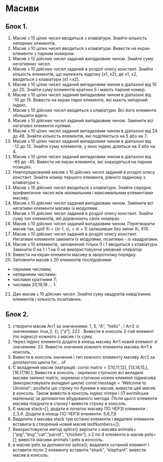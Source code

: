 # Масиви
## Блок 1.
1. Масив з 15 цілих чисел вводиться з клавіатури. Знайти кількість непарних елементів.
2. Масив з 10 цілих чисел вводиться з клавіатури. Вивести на екран елементи з парним номером.
3. Масив з 12 дійсних чисел заданий випадковим чином. Знайти суму негативних чисел.
4. Масив з 10 дійсних чисел заданий в розділі опису констант. Знайти кількість елементів, що належать відрізку (х1, x2), де х1, x2, вводяться з клавіатури (х1 <x2).
5. Масив з 10 цілих чисел заданий випадковим чином в діапазоні від 10 до 20. Знайти суму елементів кратних 5 і мають парний номер.
6. Масив з 10 цілих чисел заданий випадковим чином в діапазоні від -10 до 15. Вивести на екран парні елементи, які мають непарний індекс.
7. Масив з 10 дійсних чисел вводиться з клавіатури. Всі його елементи збільшити вдвічі.
8. Масив з 10 дійсних чисел заданий випадковим чином. Замінити всі негативні елементи нулями.
9. Масив з 10 цілих чисел заданий випадковим чином в діапазоні від 24 до 48. Знайти кількість елементів, які поділяються на 5 або на 7.
10. Масив з 10 цілих чисел заданий випадковим чином в діапазоні від -12 до 12. Знайти суму елементів, у яких індекс ділиться на 3 або на 4.
11. Масив з 10 цілих чисел заданий випадковим чином в діапазоні від -65 до -45. Вивести на екран елементи, які знаходяться на парних позиціях.
12. Невпорядкований масив з 10 дійсних чисел заданий в розділі опису констант. Знайти номер першого елемента, рівного заданому з клавіатури х.
13. Масив з 10 дійсних чисел вводиться з клавіатури. Знайти середнє арифметичне чисел між мінімальним і максимальним елементами масиву.
14. Масив з 10 дійсних чисел заданий випадковим чином. Замінити всі негативні елементи масиву їх модулями.
15. Масив з 10 дійсних чисел заданий в розділі опису констант. Знайти суму тих елементів, які дорівнюють своїх номерах.
16. Масив з 10 дійсних чисел заданий випадковим чином. Перетворити масив так, щоб Xi = (xi-1, xi, + xi + 1) залишивши без зміни Xi, X10.
17. Масив з 10 дійсних чисел заданий в розділі опису констант. Негативні елементи замінити їх модулями, позитивні - їх квадратами.
18. Масив з 10 елементів, заповнений тільки 0 і 1 вводиться з клавіатури. Замінити 0 на 1 і 1 на 0 не використовуючи умовний оператор
19. Вивести на екран елементи масиву в зворотному порядку.
20. Заповнити масив з 20 елементів послідовними
- парними числами;
- непарними числами;
- числами кратними 7;
- числами 20,19,18 ... 1.
21. Дан масив з 10 дійсних чисел. Знайти суму квадратів невід'ємних елементів і кількість позитивних.

## Блок 2.
1. створити масив Arr1 за значеннями: 1, 5, “4”, “hello” ; і Arr2 зі значеннями: true,2, {}, [“a”], 222 . Вивести в консоль 2-гий елемент (по індексу) кожного з масив і їх суму.
2. Через індекс елемента додати в кінець масиву Arr1 новий елемент зі значенням: 22.  Вивести значення  кожного елемента масиву Arr1 в консоль.
3. Вивести в консоль значення і тип кожного елементу масиву Arr2 за допомогою цикла for… of
4. Є вкладений масив (матриця): const matrix = [[10,11,12], [13,14,15,], [16,17,18] ]; Вивести в консоль : окремою стрічкою всі вкладені масиви змінної matrix; окремою стрічкою кожен елемент підмасива (використовувати вкладені цикли)
const message = 'Welcome to Ukraine!'; розбити цю строку по буквам в масив, вивести цей масив в консоль. Також вивести в консоль індекс літери l (Л англійська маленька) за допомогою вбудованого метода. Після цього елементи масива поєднати в строку і вивести строку в консоль.
5. Є масив stack=[]; додати в початок масиву ПО ЧЕРЗІ елементи : 2,3,4. Додати в кінець ПО ЧЕРЗІ елементи: 5,6,7,8
6. Видалити з масива stack три останні елементи і видалені елементи вставити в створений новий масив lastNumbers=[];
7. Використовуючи метод splice() вирізати з масива animals=[“pig”,“dog”,”cat”,”parrot”, “chicken”]; з 2 по 4 елементи в масив pets=[]; вивести масиви animals і pets в консоль.
8. в масиві pets за допомогою splice(); видалити останній елемент і вставити після 2 елементу вставити “shark”, “elephant”. вивести масив в консоль.
